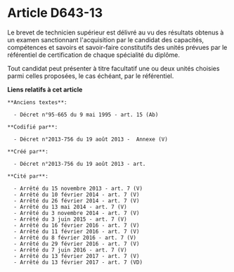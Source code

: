 # Article D643-13

Le brevet de technicien supérieur est délivré au vu des résultats obtenus à un examen sanctionnant l'acquisition par le
candidat des capacités, compétences et savoirs et savoir-faire constitutifs des unités prévues par le référentiel de
certification de chaque spécialité du diplôme.

Tout candidat peut présenter à titre facultatif une ou deux unités choisies parmi celles proposées, le cas échéant, par le
référentiel.

**Liens relatifs à cet article**

	**Anciens textes**:

	  - Décret n°95-665 du 9 mai 1995 - art. 15 (Ab)

	**Codifié par**:

	  - Décret n°2013-756 du 19 août 2013 -  Annexe (V)

	**Créé par**:

	  - Décret n°2013-756 du 19 août 2013 - art.

	**Cité par**:

	  - Arrêté du 15 novembre 2013 - art. 7 (V)
	  - Arrêté du 10 février 2014 - art. 7 (V)
	  - Arrêté du 26 février 2014 - art. 7 (V)
	  - Arrêté du 13 mai 2014 - art. 7 (V)
	  - Arrêté du 3 novembre 2014 - art. 7 (V)
	  - Arrêté du 3 juin 2015 - art. 7 (V)
	  - Arrêté du 16 février 2016 - art. 7 (V)
	  - Arrêté du 11 février 2016 - art. 7 (V)
	  - Arrêté du 8 février 2016 - art. 7 (V)
	  - Arrêté du 29 février 2016 - art. 7 (V)
	  - Arrêté du 7 juin 2016 - art. 7 (V)
	  - Arrêté du 13 février 2017 - art. 7 (V)
	  - Arrêté du 13 février 2017 - art. 7 (VD)

